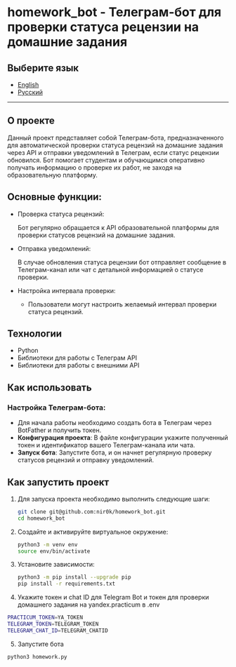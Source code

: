 # homework_bot - Телеграм-бот для проверки статуса рецензии на домашние задания

## Выберите язык

- [English](README.md)
- [Русский](README.ru.md)

---

## О проекте
Данный проект представляет собой Телеграм-бота, предназначенного для автоматической проверки статуса рецензий на домашние задания через API и отправки уведомлений в Телеграм, если статус рецензии обновился. Бот помогает студентам и обучающимся оперативно получать информацию о проверке их работ, не заходя на образовательную платформу.

## Основные функции:
- Проверка статуса рецензий: 
    
    Бот регулярно обращается к API образовательной платформы для проверки статусов рецензий на домашние задания.

- Отправка уведомлений: 

    В случае обновления статуса рецензии бот отправляет сообщение в Телеграм-канал или чат с детальной информацией о статусе проверки.

- Настройка интервала проверки: 
    
    - Пользователи могут настроить желаемый интервал проверки статуса рецензий.

## Технологии
- Python
- Библиотеки для работы с Телеграм API
- Библиотеки для работы с внешними API

## Как использовать

### Настройка Телеграм-бота: 

- Для начала работы необходимо создать бота в Телеграм через BotFather и получить токен.
- **Конфигурация проекта**: В файле конфигурации укажите полученный токен и идентификатор вашего Телеграм-канала или чата.
- **Запуск бота**: Запустите бота, и он начнет регулярную проверку статусов рецензий и отправку уведомлений.

## Как запустить проект
1.  Для запуска проекта необходимо выполнить следующие шаги:
    ```sh
    git clone git@github.com:nir0k/homework_bot.git
    cd homework_bot
    ```
2. Создайте и активируйте виртуальное окружение:
    ```sh
    python3 -m venv env
    source env/bin/activate
    ```
3. Установите зависимости:
    ```sh
    python3 -m pip install --upgrade pip
    pip install -r requirements.txt
    ```
4. Укажите токен и chat ID для Telegram Bot и токен для проверки домашнего задания на yandex.practicum в .env
```sh
PRACTICUM_TOKEN=YA_TOKEN
TELEGRAM_TOKEN=TELEGRAM_TOKEN
TELEGRAM_CHAT_ID=TELEGRAM_CHATID
```

5. Запустите бота
```sh
python3 homework.py
```
